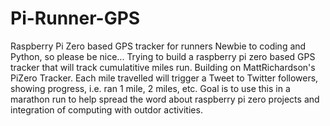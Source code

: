 # Pi-Runner-GPS
Raspberry Pi Zero based GPS tracker for runners
Newbie to coding and Python, so please be nice...
Trying to build a raspberry pi zero based GPS tracker that will track cumulatitive miles run.  Building on MattRichardson's PiZero Tracker.
Each mile travelled will trigger a Tweet to Twitter followers, showing progress, i.e. ran 1 mile, 2 miles, etc.
Goal is to use this in a marathon run to help spread the word about raspberry pi zero projects and integration of computing with outdor activities.
